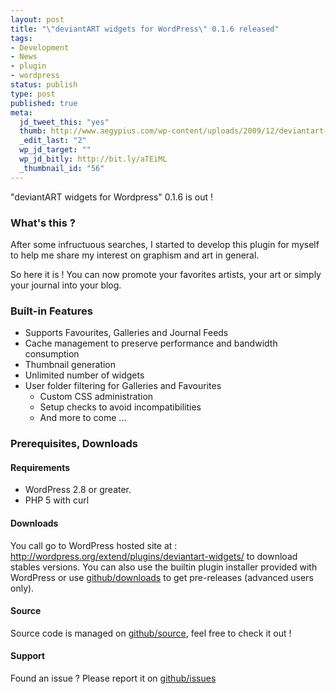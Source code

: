 ```yaml
--- 
layout: post
title: "\"deviantART widgets for WordPress\" 0.1.6 released"
tags: 
- Development
- News
- plugin
- wordpress
status: publish
type: post
published: true
meta: 
  jd_tweet_this: "yes"
  thumb: http://www.aegypius.com/wp-content/uploads/2009/12/deviantart-widgets.jpg
  _edit_last: "2"
  wp_jd_target: ""
  wp_jd_bitly: http://bit.ly/aTEiML
  _thumbnail_id: "56"
---
```

"deviantART widgets for Wordpress" 0.1.6 is out ! 

### What's this ?
After some infructuous searches, I started to develop this plugin for myself to help me share my interest on graphism and art in general.

So here it is ! You can now promote your favorites artists, your art or simply your journal into your blog.

### Built-in Features

* Supports Favourites, Galleries and Journal Feeds
* Cache management to preserve performance and bandwidth consumption
* Thumbnail generation
* Unlimited number of widgets
* User folder filtering for Galleries and Favourites
   *  Custom CSS administration
   *  Setup checks to avoid incompatibilities
   *  And more to come ...

### Prerequisites, Downloads

#### Requirements

 * WordPress 2.8 or greater.
 * PHP 5 with curl

#### Downloads
You call go to WordPress hosted site at : <a href="http://wordpress.org/extend/plugins/deviantart-widgets/">http://wordpress.org/extend/plugins/deviantart-widgets/</a> to download stables versions. You can also use the builtin plugin installer provided with WordPress or use <a title="deviantART github downloads" href="http://github.com/aegypius/wp-da-widgets/downloads" target="_blank">github/downloads</a> to get pre-releases (advanced users only).

#### Source
Source code is managed on <a title="deviantART git repository" href="http://github.com/aegypius/wp-da-widgets" target="_blank">github/source</a>, feel free to check it out !

#### Support
Found an issue ? Please report it on <a title="deviantART widgets issue tracker" href="http://github.com/aegypius/wp-da-widgets/issues" target="_blank">github/issues</a>
